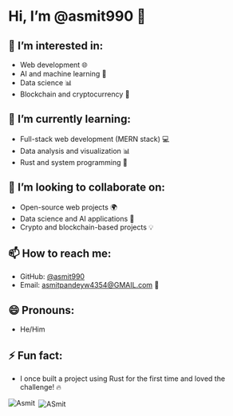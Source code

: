 # Hi, I’m @asmit990 👋

## 👀 I’m interested in:
- Web development 🌐
- AI and machine learning 🤖
- Data science 📊
- Blockchain and cryptocurrency 🔗

## 🌱 I’m currently learning:
- Full-stack web development (MERN stack) 💻
- Data analysis and visualization 📊
- Rust and system programming 🦀

## 💞️ I’m looking to collaborate on:
- Open-source web projects 🌍
- Data science and AI applications 🧠
- Crypto and blockchain-based projects 💡

## 📫 How to reach me:
- GitHub: [@asmit990](https://github.com/asmit990)
- Email: asmitpandeyw4354@GMAIL.com 📧

## 😄 Pronouns:
- He/Him

## ⚡ Fun fact:
- I once built a project using Rust for the first time and loved the challenge! 🔥
<p><img align="left" src="https://github-readme-stats.vercel.app/api/top-langs?username=asmit990&show_icons=true&locale=en&layout=compact" alt="Asmit" /></p>

<p>&nbsp;<img align="center" src="https://github-readme-stats.vercel.app/api?username=asmit990&show_icons=true&locale=en" alt="ASmit" /></p>
